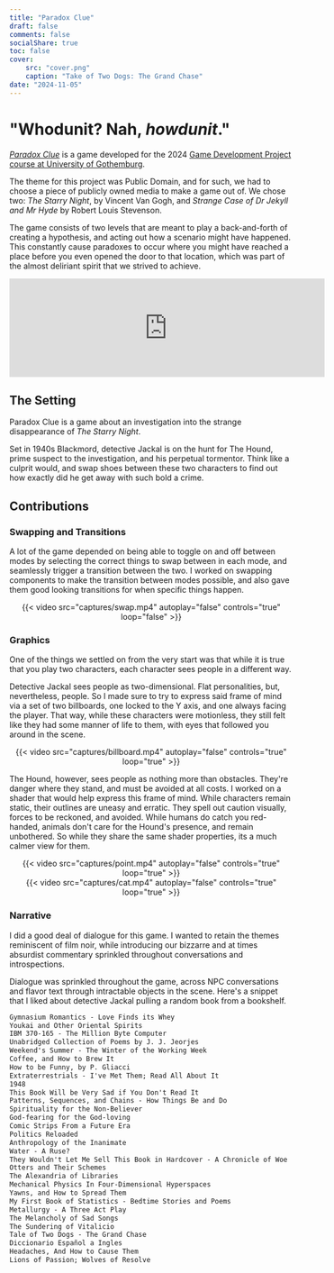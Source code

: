 ```yaml
---
title: "Paradox Clue"
draft: false
comments: false
socialShare: true
toc: false
cover:
    src: "cover.png"
    caption: "Take of Two Dogs: The Grand Chase"
date: "2024-11-05"
---
```


# "Whodunit? Nah, *howdunit*."

<!--more-->

[*Paradox Clue*](https://edneedsbread.itch.io/paradox-clue) is a game developed for the 2024 [Game Development Project course at University of Gothemburg](https://www.gu.se/en/study-gothenburg/game-design-technology-masters-programme-n2gdt). 

The theme for this project was Public Domain, and for such, we had to choose a piece of publicly owned media to make a game out of. We chose two: *The Starry Night*, by Vincent Van Gogh, and *Strange Case of Dr Jekyll and Mr Hyde* by Robert Louis Stevenson.

The game consists of two levels that are meant to play a back-and-forth of creating a hypothesis, and acting out how a scenario might have happened. This constantly cause paradoxes to occur where you might have reached a place before you even opened the door to that location, which was part of the almost deliriant spirit that we strived to achieve.

<center>
<iframe frameborder="0" src="https://itch.io/embed/3056327?border_width=5&amp;bg_color=4c566a&amp;fg_color=d8dee9&amp;link_color=b48ead&amp;border_color=292e39" width="560" height="175"><a href="https://edneedsbread.itch.io/paradox-clue">Paradox Clue by Ed, Rykk1n, Buddha, Martijn, DevLope, surui003</a></iframe>
</center>

## The Setting

Paradox Clue is a game about an investigation into the strange disappearance of *The Starry Night*. 

Set in 1940s Blackmord, detective Jackal is on the hunt for The Hound, prime suspect to the investigation, and his perpetual tormentor. Think like a culprit would, and swap shoes between these two characters to find out how exactly did he get away with such bold a crime. 

## Contributions

### Swapping and Transitions

A lot of the game depended on being able to toggle on and off between modes by selecting the correct things to swap between in each mode, and seamlessly trigger a transition between the two. I worked on swapping components to make the transition between modes possible, and also gave them good looking transitions for when specific things happen.

<center>
{{< video src="captures/swap.mp4" autoplay="false" controls="true" loop="false" >}}
</center>

### Graphics

One of the things we settled on from the very start was that while it is true that you play two characters, each character sees people in a different way. 

Detective Jackal sees people as two-dimensional. Flat personalities, but, nevertheless, people. So I made sure to try to express said frame of mind via a set of two billboards, one locked to the Y axis, and one always facing the player. That way, while these characters were motionless, they still felt like they had some manner of life to them, with eyes that followed you around in the scene.

<center>
{{< video src="captures/billboard.mp4" autoplay="false" controls="true" loop="true" >}}
</center>

The Hound, however, sees people as nothing more than obstacles. They're danger where they stand, and must be avoided at all costs. I worked on a shader that would help express this frame of mind. While characters remain static, their outlines are uneasy and erratic. They spell out caution visually, forces to be reckoned, and avoided. While humans do catch you red-handed, animals don't care for the Hound's presence, and remain unbothered. So while they share the same shader properties, its a much calmer view for them.

<center>
{{< video src="captures/point.mp4" autoplay="false" controls="true" loop="true" >}}
</center>

<center>
{{< video src="captures/cat.mp4" autoplay="false" controls="true" loop="true" >}}
</center>


### Narrative

I did a good deal of dialogue for this game. I wanted to retain the themes reminiscent of film noir, while introducing our bizzarre and at times absurdist commentary sprinkled throughout conversations and introspections. 

Dialogue was sprinkled throughout the game, across NPC conversations and flavor text through intractable objects in the scene. Here's a snippet that I liked about detective Jackal pulling a random book from a bookshelf.

```txt {class="codeblock_limit"}
Gymnasium Romantics - Love Finds its Whey
Youkai and Other Oriental Spirits
IBM 370-165 - The Million Byte Computer
Unabridged Collection of Poems by J. J. Jeorjes
Weekend's Summer - The Winter of the Working Week
Coffee, and How to Brew It
How to be Funny, by P. Gliacci
Extraterrestrials - I've Met Them; Read All About It
1948
This Book Will be Very Sad if You Don't Read It
Patterns, Sequences, and Chains - How Things Be and Do
Spirituality for the Non-Believer
God-fearing for the God-loving
Comic Strips From a Future Era
Politics Reloaded
Anthropology of the Inanimate
Water - A Ruse?
They Wouldn't Let Me Sell This Book in Hardcover - A Chronicle of Woe
Otters and Their Schemes
The Alexandria of Libraries
Mechanical Physics In Four-Dimensional Hyperspaces
Yawns, and How to Spread Them
My First Book of Statistics - Bedtime Stories and Poems
Metallurgy - A Three Act Play
The Melancholy of Sad Songs
The Sundering of Vitalicio
Tale of Two Dogs - The Grand Chase
Diccionario Español a Ingles
Headaches, And How to Cause Them
Lions of Passion; Wolves of Resolve
```

